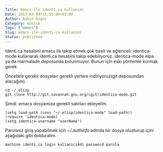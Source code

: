 ```yaml
---
Title: Emacs ile identi.ca kullanımı
Date: 2013-03-04T11:55:00+03:00
Author: Aşkın Özgür
Category: Günlük
Tags: ["emacs"]
Slug: emacs-ile-identi-ca-kullanimi
Status: published
---
```


Identi.ca hesabini emacs ile takip etmek çok basit ve eğlenceli. identica-mode kullanarak identi.ca hesabini takip edebiliyoruz. identica-mode elpa ya da marmalade deposunda bulunmuyor. Bunun için eski yöntemle kurmak gerek.

Öncelikle gerekli dosyaları gerekli yerlere indiriyoruz(git deposundan alacağım).

    cd ~/.elisp
    git clone http://git.savannah.gnu.org/cgit/identica-mode.git

Şimdi .emacs dosyamıza gerekli satırları ekleyelim.

    (setq load-path (cons "~/.elisp/identica-mode" load-path))
    (require 'identica-mode)
    (setq identica-username "userName")

Parolasız giriş yapabilmek için *\~/.authinfo* adinda bir dosya olusturup içini aşağıdaki gibi dolduralım.

    machine identi.ca login kullaniciAdi password parola
